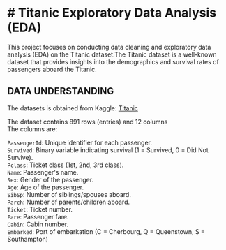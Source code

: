 # # Titanic Exploratory Data Analysis (EDA)  
This project focuses on conducting data cleaning and exploratory data analysis (EDA) on the Titanic dataset.The Titanic dataset is a well-known dataset that provides insights into the demographics and survival rates of passengers aboard the Titanic. 

## DATA UNDERSTANDING  

The datasets is obtained from Kaggle: [Titanic](https://www.kaggle.com/c/titanic/data)   
 
The dataset contains 891 rows (entries) and 12 columns    
The columns are:       

``PassengerId``: Unique identifier for each passenger.    
``Survived``: Binary variable indicating survival (1 = Survived, 0 = Did Not Survive).    
``Pclass``: Ticket class (1st, 2nd, 3rd class).     
``Name``: Passenger's name.    
``Sex``: Gender of the passenger.      
``Age``: Age of the passenger.     
``SibSp``: Number of siblings/spouses aboard.     
``Parch``: Number of parents/children aboard.     
``Ticket``: Ticket number.    
``Fare``: Passenger fare.    
``Cabin``: Cabin number.        
``Embarked``: Port of embarkation (C = Cherbourg, Q = Queenstown, S = Southampton)       

